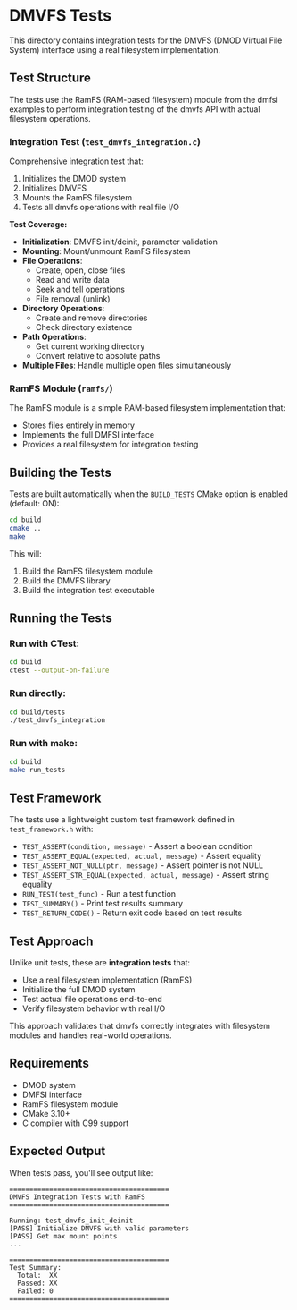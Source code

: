 # DMVFS Tests

This directory contains integration tests for the DMVFS (DMOD Virtual File System) interface using a real filesystem implementation.

## Test Structure

The tests use the RamFS (RAM-based filesystem) module from the dmfsi examples to perform integration testing of the dmvfs API with actual filesystem operations.

### Integration Test (`test_dmvfs_integration.c`)
Comprehensive integration test that:
1. Initializes the DMOD system
2. Initializes DMVFS
3. Mounts the RamFS filesystem
4. Tests all dmvfs operations with real file I/O

**Test Coverage:**
- **Initialization**: DMVFS init/deinit, parameter validation
- **Mounting**: Mount/unmount RamFS filesystem
- **File Operations**: 
  - Create, open, close files
  - Read and write data
  - Seek and tell operations
  - File removal (unlink)
- **Directory Operations**: 
  - Create and remove directories
  - Check directory existence
- **Path Operations**: 
  - Get current working directory
  - Convert relative to absolute paths
- **Multiple Files**: Handle multiple open files simultaneously

### RamFS Module (`ramfs/`)
The RamFS module is a simple RAM-based filesystem implementation that:
- Stores files entirely in memory
- Implements the full DMFSI interface
- Provides a real filesystem for integration testing

## Building the Tests

Tests are built automatically when the `BUILD_TESTS` CMake option is enabled (default: ON):

```bash
cd build
cmake ..
make
```

This will:
1. Build the RamFS filesystem module
2. Build the DMVFS library
3. Build the integration test executable

## Running the Tests

### Run with CTest:
```bash
cd build
ctest --output-on-failure
```

### Run directly:
```bash
cd build/tests
./test_dmvfs_integration
```

### Run with make:
```bash
cd build
make run_tests
```

## Test Framework

The tests use a lightweight custom test framework defined in `test_framework.h` with:

- `TEST_ASSERT(condition, message)` - Assert a boolean condition
- `TEST_ASSERT_EQUAL(expected, actual, message)` - Assert equality
- `TEST_ASSERT_NOT_NULL(ptr, message)` - Assert pointer is not NULL
- `TEST_ASSERT_STR_EQUAL(expected, actual, message)` - Assert string equality
- `RUN_TEST(test_func)` - Run a test function
- `TEST_SUMMARY()` - Print test results summary
- `TEST_RETURN_CODE()` - Return exit code based on test results

## Test Approach

Unlike unit tests, these are **integration tests** that:
- Use a real filesystem implementation (RamFS)
- Initialize the full DMOD system
- Test actual file operations end-to-end
- Verify filesystem behavior with real I/O

This approach validates that dmvfs correctly integrates with filesystem modules and handles real-world operations.

## Requirements

- DMOD system
- DMFSI interface
- RamFS filesystem module
- CMake 3.10+
- C compiler with C99 support

## Expected Output

When tests pass, you'll see output like:
```
========================================
DMVFS Integration Tests with RamFS
========================================

Running: test_dmvfs_init_deinit
[PASS] Initialize DMVFS with valid parameters
[PASS] Get max mount points
...

========================================
Test Summary:
  Total:  XX
  Passed: XX
  Failed: 0
========================================
```

